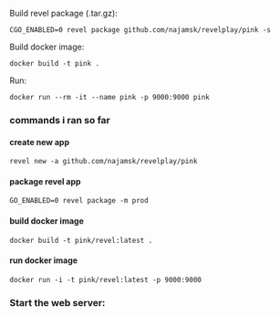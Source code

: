 Build revel package (.tar.gz):

    CGO_ENABLED=0 revel package github.com/najamsk/revelplay/pink -s

Build docker image:

    docker build -t pink .

Run:

    docker run --rm -it --name pink -p 9000:9000 pink

### commands i ran so far

#### create new app
    revel new -a github.com/najamsk/revelplay/pink

#### package revel app
    GO_ENABLED=0 revel package -m prod
    

#### build docker image
    docker build -t pink/revel:latest .

#### run docker image
    docker run -i -t pink/revel:latest -p 9000:9000

### Start the web server:
